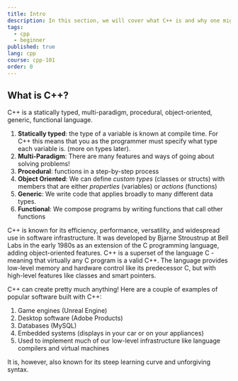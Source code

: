 ```yaml
---
title: Intro
description: In this section, we will cover what C++ is and why one might use it.
tags:
  - cpp
  - beginner
published: true
lang: cpp
course: cpp-101
order: 0
---
```


## What is C++?
C++ is a statically typed, multi-paradigm, procedural, object-oriented, generic, functional language.

1. **Statically typed**: the type of a variable is known at compile time. For C++ this means that you as the programmer must specify what type each variable is. (more on types later).
2. **Multi-Paradigm**: There are many features and ways of going about solving problems!
3. **Procedural**: functions in a step-by-step process
4. **Object Oriented**: We can define _custom types_ (classes or structs) with members that are either _properties_ (variables) or _actions_ (functions)
5. **Generic**: We write code that applies broadly to many different data types.
6. **Functional**: We compose programs by writing functions that call other functions

C++ is known for its efficiency, performance, versatility, and widespread use in software infrastructure. It was developed by Bjarne Stroustrup at Bell Labs in the early 1980s as an extension of the C programming language, adding object-oriented features. C++ is a superset of the language C - meaning that virtually any C program is a valid C++. The language provides low-level memory and hardware control like its predecessor C, but with high-level features like classes and smart pointers.

C++ can create pretty much anything! Here are a couple of examples of popular software built with C++:
  1. Game engines (Unreal Engine)
  2. Desktop software (Adobe Products)
  3. Databases (MySQL)
  4. Embedded systems (displays in your car or on your appliances)
  5. Used to implement much of our low-level infrastructure like language compilers and virtual machines

It is, however, also known for its steep learning curve and unforgiving syntax.
